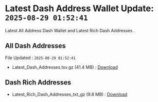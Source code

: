 # Latest Dash Address Wallet Update: `2025-08-29 01:52:41`

Latest All Address Dash Wallet and Latest Rich Dash Addresses .

## All Dash Addresses

File Updated : `2025-08-29 01:52:41`

- Latest_Dash_Addresses.tsv.gz (41.4 MB) : [Download](https://github.com/Pymmdrza/Rich-Address-Wallet/releases/tag/Dash)

## Dash Rich Addresses

- Latest_Rich_Dash_Addresses_txt_gz (9.8 MB) : [Download](https://github.com/Pymmdrza/Rich-Address-Wallet/releases/tag/Dash)
